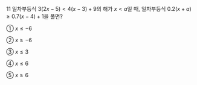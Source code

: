 11 일차부등식 $3(2x-5)<4(x-3)+9$의 해가 $x<a$일 때, 일차부등식 $0.2(x+a)\geq 0.7(x-4)+1$을 풀면?

① $x\leq-6$

② $x\geq-6$

③ $x\leq3$

④ $x\leq6$

⑤ $x\geq6$